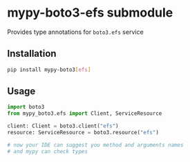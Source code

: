 # mypy-boto3-efs submodule

Provides type annotations for `boto3.efs` service

## Installation

```bash
pip install mypy-boto3[efs]
```

## Usage

```python
import boto3
from mypy_boto3.efs import Client, ServiceResource

client: Client = boto3.client("efs")
resource: ServiceResource = boto3.resource("efs")

# now your IDE can suggest you method and arguments names
# and mypy can check types
```

